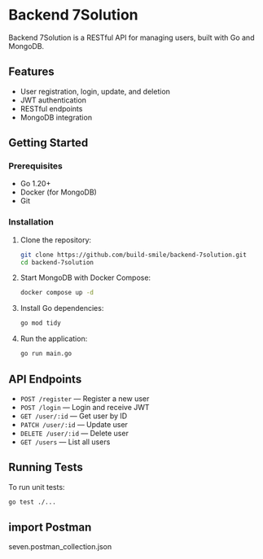 # Backend 7Solution

Backend 7Solution is a RESTful API for managing users, built with Go and MongoDB.

## Features

- User registration, login, update, and deletion
- JWT authentication
- RESTful endpoints
- MongoDB integration

## Getting Started

### Prerequisites

- Go 1.20+
- Docker (for MongoDB)
- Git

### Installation

1. Clone the repository:
    ```bash
    git clone https://github.com/build-smile/backend-7solution.git
    cd backend-7solution
    ```

2. Start MongoDB with Docker Compose:
    ```bash
    docker compose up -d
    ```

3. Install Go dependencies:
    ```bash
    go mod tidy
    ```

4. Run the application:
    ```bash
    go run main.go
    ```

## API Endpoints

- `POST /register` — Register a new user
- `POST /login` — Login and receive JWT
- `GET /user/:id` — Get user by ID
- `PATCH /user/:id` — Update user
- `DELETE /user/:id` — Delete user
- `GET /users` — List all users

## Running Tests

To run unit tests:
```bash
go test ./...
```

## import  Postman
 seven.postman_collection.json

